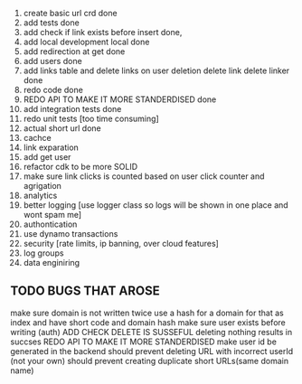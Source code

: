 1. create basic url crd done
1. add tests done
1. add check if link exists before insert done,
1. add local development local done
1. add redirection at get done
1. add users done
1. add links table and delete links on user deletion delete link delete linker done
1. redo code done
1. REDO API TO MAKE IT MORE STANDERDISED done
1. add integration tests done
1. redo unit tests [too time consuming]
1. actual short url done
1. cachce
1. link exparation
1. add get user
1. refactor cdk to be more SOLID
1. make sure link clicks is counted based on user click counter and agrigation
1. analytics
1. better logging [use logger class so logs will be shown in one place and wont spam me]
1. authontication
1. use dynamo transactions
1. security [rate limits, ip banning, over cloud features]
1. log groups
1. data enginiring

## TODO BUGS THAT AROSE

make sure domain is not written twice use a hash for a domain for that as index
and have short code and domain hash
make sure user exists before writing (auth)
ADD CHECK DELETE IS SUSSEFUL
deleting nothing results in succses
REDO API TO MAKE IT MORE STANDERDISED
make user id be generated in the backend
should prevent deleting URL with incorrect userId (not your own)
should prevent creating duplicate short URLs(same domain name)
